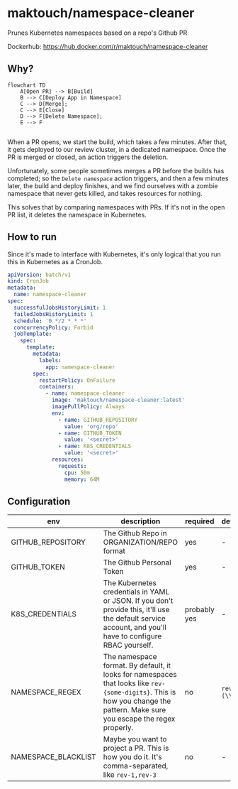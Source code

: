 # maktouch/namespace-cleaner

Prunes Kubernetes namespaces based on a repo's Github PR 

Dockerhub: https://hub.docker.com/r/maktouch/namespace-cleaner

## Why? 

```mermaid
flowchart TD
    A[Open PR] --> B[Build]
    B --> C[Deploy App in Namespace]
    C --> D[Merge];
    C --> E[Close]
    D --> F[Delete Namespace];
    E --> F
    
```

When a PR opens, we start the build, which takes a few minutes. After that, it gets deployed to our review cluster, in a dedicated namespace. Once the PR is merged or closed, an action triggers the deletion. 

Unfortunately, some people sometimes merges a PR before the builds has completed; so the `Delete namespace` action triggers, and then a few minutes later, the build and deploy finishes, and we find ourselves with a zombie namespace that never gets killed, and takes resources for nothing. 

This solves that by comparing namespaces with PRs. If it's not in the open PR list, it deletes the namespace in Kubernetes. 

## How to run

Since it's made to interface with Kubernetes, it's only logical that you run this in Kubernetes as a CronJob. 

```yaml
apiVersion: batch/v1
kind: CronJob
metadata:
  name: namespace-cleaner
spec:
  successfulJobsHistoryLimit: 1
  failedJobsHistoryLimit: 1
  schedule: '0 */2 * * *'
  concurrencyPolicy: Forbid 
  jobTemplate:
    spec:
      template:
        metadata:
          labels:
            app: namespace-cleaner
        spec:
          restartPolicy: OnFailure
          containers:
            - name: namespace-cleaner
              image: 'maktouch/namespace-cleaner:latest'
              imagePullPolicy: Always
              env:
                - name: GITHUB_REPOSITORY
                  value: 'org/repo'
                - name: GITHUB_TOKEN
                  value: '<secret>'
                - name: K8S_CREDENTIALS
                  value: '<secret>'
              resources:
                requests:
                  cpu: 50m
                  memory: 64M
```

## Configuration

| env | description | required | default |
| --- | ------------| ---------| --------|
| GITHUB_REPOSITORY | The Github Repo in ORGANIZATION/REPO format | yes | -
| GITHUB_TOKEN | The Github Personal Token | yes | -
| K8S_CREDENTIALS | The Kubernetes credentials in YAML or JSON. If you don't provide this, it'll use the default service account, and you'll have to configure RBAC yourself. | probably yes | -
NAMESPACE_REGEX | The namespace format. By default, it looks for namespaces that looks like `rev-{some-digits}`. This is how you change the pattern. Make sure you escape the regex properly. | no | `rev-(\\d+)`
NAMESPACE_BLACKLIST | Maybe you want to project a PR. This is how you do it. It's comma-separated, like `rev-1,rev-3` | no | -
